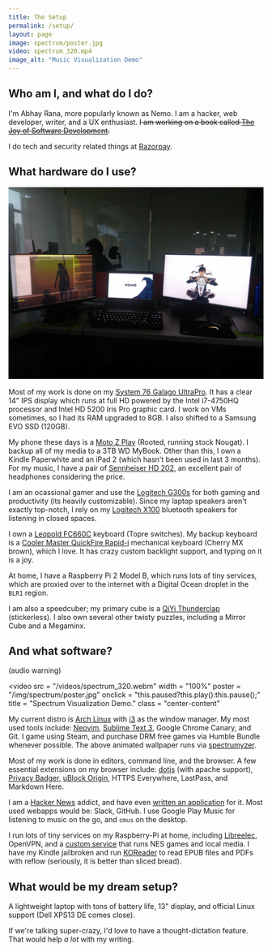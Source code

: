 ```yaml
---
title: The Setup
permalink: /setup/
layout: page
image: spectrum/poster.jpg
video: spectrum_320.mp4
image_alt: "Music Visualization Demo"
---
```


## Who am I, and what do I do?

I'm Abhay Rana, more popularly known as Nemo. I am a hacker, web developer, writer,
and a UX enthusiast. ~~I am working on a book called [The Joy of Software Development][josd].~~

I do tech and security related things at [Razorpay](https://razorpay.com).

## What hardware do I use?

![My current work setup](/img/ama_setup.jpg)

Most of my work is done on my [System 76 Galago UltraPro][galago]. It has a clear 14" IPS display which runs at full HD powered by the Intel i7-4750HQ processor and Intel HD 5200 Iris Pro graphic card. I work on VMs sometimes, so I had its RAM upgraded to 8GB. I also shifted to a Samsung EVO SSD (120GB).

My phone these days is a [Moto Z Play][moto] (Rooted, running stock Nougat). I backup all of my media to a 3TB WD MyBook. Other than this, I own a Kindle Paperwhite and an iPad 2 (which hasn't been used in last 3 months). For my music, I have a pair of [Sennheiser HD 202][hd-202], an excellent pair of headphones considering the price. 

I am an ocassional gamer and use the [Logitech G300s][g300s] for both gaming and productivity (its heavily customizable). Since my laptop speakers aren't exactly top-notch, I rely on my [Logitech X100][x100] bluetooth speakers for listening in closed spaces.

I own a [Leopold FC660C][fc660c] keyboard (Topre switches). My backup keyboard is a [Cooler Master QuickFire Rapid-i][quickfire] mechanical keyboard (Cherry MX brown), which I love. It has crazy custom backlight support, and typing on it is a joy.

At home, I have a Raspberry Pi 2 Model B, which runs lots of tiny services, which are proxied over to the internet with a Digital Ocean droplet in the `BLR1` region.

I am also a speedcuber; my primary cube is a [QiYi Thunderclap][thunderclap] (stickerless). I also own several
other twisty puzzles, including a Mirror Cube and a Megaminx.

## And what software?

(audio warning)

<video 
    src = "/videos/spectrum_320.webm"
    width = "100%"
    poster = "/img/spectrum/poster.jpg"
    onclick = "this.paused?this.play():this.pause();"
    title = "Spectrum Visualization Demo."
    class = "center-content"
></video>

My current distro is [Arch Linux][arch] with [i3][i3] as the window manager. My most used tools include: [Neovim][neovim], [Sublime Text 3][sublime], Google Chrome Canary, and Git. I game using Steam, and purchase DRM free games via Humble Bundle whenever possible. The above animated wallpaper runs via [spectrumyzer][wallpaper-blog].

Most of my work is done in editors, command line, and the browser. A few essential extensions on my browser include: [dotjs][.js] (with apache support), [Privacy Badger][privacybadger], [uBlock Origin][ublock], HTTPS Everywhere, LastPass, and Markdown Here.

I am a [Hacker News][hn] addict, and have even [written an application][hackertray] for it. Most used webapps would be: Slack, GitHub. I use Google Play Music for listening to music on the go, and `cmus` on the desktop.

I run lots of tiny services on my Raspberry-Pi at home, including [Libreelec][libreelec], OpenVPN, and a [custom service][pirunner] that runs NES games and local media. I have my Kindle jailbroken and run [KOReader][koreader] to read EPUB files and PDFs with reflow (seriously, it is better than sliced bread).

## What would be my dream setup?

A lightweight laptop with tons of battery life, 13" display, and official Linux support (Dell XPS13 DE comes close).

If we're talking super-crazy, I'd love to have a thought-dictation feature. That would help _a lot_ with my writing.

[galago]: https://system76.com/laptops/galago
[moto]: https://www.motorola.com/us/products/moto-z-play
[hd-202]: http://en-us.sennheiser.com/over-ear-headphones-hd-202
[g300s]: http://support.logitech.com/en_us/product/g300s-gaming-mouse "Lots of buttons, which I use for my window manager"
[x100]: https://secure.logitech.com/en-hk/product/x100-mobile-wireless-speaker "Its not very loud, but very good for indoor use"
[quickfire]: http://gaming.coolermaster.com/en/products/keyboards/rapid-i/ "The backlighting on this keyboard is insanely customizable"
[thunderclap]: http://www.speedcubereview.com/qiyi-thunderclap.html "No backup cubes at present"
[arch]: https://www.archlinux.org/ "Rolling, lightweight distro for Linux"
[i3]: http://i3wm.org/ "i3 is a tiling window manager"
[neovim]: http://neovim.io/ "Fork of vim for modern platforms"
[sublime]: https://sublimetext.com/3
[hnapp]: http://aws-hn.premii.com/about/ "Supported on web, iOS and Android platforms"
[adaway]: https://sufficientlysecure.org/index.php/adaway/ "Blocks ads on android devices using host files"
[afwall]: https://github.com/ukanth/afwall "AFWall is a firewall for Android"
[ublock]: https://github.com/gorhill/uBlock/ "uBlock Origin"
[privacybadger]: https://www.eff.org/privacybadger "Privacy Badger (by EFF) blocks spying ads and invisible trackers"
[hn]: https://news.ycombinator.com "Hacker News"
[josd]: https://josd.captnemo.in/ "Joy of Software Development, Book I'm working on"
[pirunner]: https://github.captnemo.in/pirunner
[.js]: https://github.captnemo.in/dotjs "This is my fork of the original dotjs that runs on top of local Apache with a working SSL Certificate"
[libreelec]: https://libreelec.tv
[hackertray]: https://github.captnemo.in/hackertray "HackerTray is a app-indicator based status menu app for Hacker News (linux)"
[koreader]: https://github.com/koreader/koreader "Document reader for Kindles that has EPUB and PDF Reflow support"
[wallpaper-blog]: "/blog/2017/05/01/spectrumyzer-visualization/" "I wrote a blog post about how I made my animated wallpaper"
[fc660c]: https://deskthority.net/wiki/Leopold_FC660C "I haven't typed enough on it yet to have an opinion"